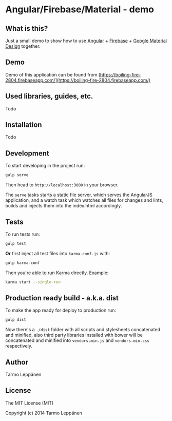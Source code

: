 Angular/Firebase/Material - demo
============

## What is this?

Just a small demo to show how to use [Angular](https://angularjs.org/) + [Firebase](https://www.firebase.com/) + 
[Google Material Design](https://www.google.com/design/spec/material-design/introduction.html) together.

## Demo

Demo of this application can be found from [https://boiling-fire-2804.firebaseapp.com/](https://boiling-fire-2804.firebaseapp.com/) 

## Used libraries, guides, etc.

Todo

## Installation

Todo 

## Development

To start developing in the project run:

```bash
gulp serve
```

Then head to `http://localhost:3000` in your browser.

The `serve` tasks starts a static file server, which serves the AngularJS application, and a watch task which watches all files for changes and lints, builds and injects them into the index.html accordingly.

## Tests

To run tests run:

```bash
gulp test
```

**Or** first inject all test files into `karma.conf.js` with:

```bash
gulp karma-conf
```

Then you're able to run Karma directly. Example:

```bash
karma start --single-run
```

## Production ready build - a.k.a. dist

To make the app ready for deploy to production run:

```bash
gulp dist
```

Now there's a `./dist` folder with all scripts and stylesheets concatenated and minified, also third party libraries installed with bower will be concatenated and minified into `vendors.min.js` and `vendors.min.css` respectively.


## Author

Tarmo Leppänen

## License

The MIT License (MIT)

Copyright (c) 2014 Tarmo Leppänen
